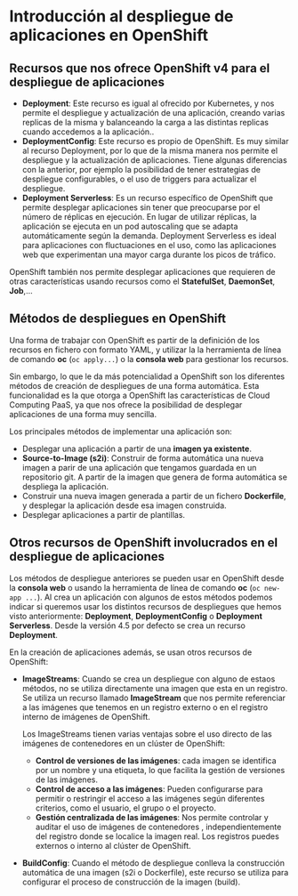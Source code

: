 # Introducción al despliegue de aplicaciones en OpenShift

## Recursos que nos ofrece OpenShift v4 para el despliegue de aplicaciones

* **Deployment**: Este recurso es igual al ofrecido por Kubernetes, y nos permite el despliegue y actualización de una aplicación, creando varias replicas de la misma y balanceando la carga a las distintas replicas cuando accedemos a la aplicación.. 
* **DeploymentConfig**: Este recurso es propio de OpenShift. Es muy similar al recurso Deployment, por lo que de la misma manera nos permite el despliegue y la actualización de aplicaciones. Tiene algunas diferencias con la anterior, por ejemplo la posibilidad de tener estrategias de despliegue configurables, o el uso de triggers para actualizar el despliegue.
* **Deployment Serverless**:  Es un recurso específico de OpenShift que permite desplegar aplicaciones sin tener que preocuparse por el número de réplicas en ejecución. En lugar de utilizar réplicas, la aplicación se ejecuta en un pod autoscaling que se adapta automáticamente según la demanda. Deployment Serverless es ideal para aplicaciones con fluctuaciones en el uso, como las aplicaciones web que experimentan una mayor carga durante los picos de tráfico.

OpenShift también nos permite desplegar aplicaciones que requieren de otras características usando recursos como el **StatefulSet**, **DaemonSet**, **Job**,...

## Métodos de despliegues en OpenShift

Una forma de trabajar con OpenShift es partir de la definición de los recursos en fichero con formato YAML, y utilizar la la herramienta de línea de comando **oc** (`oc apply...`) o la **consola web** para gestionar los recursos.

Sin embargo, lo que le da más potencialidad a OpenShift son los diferentes métodos de creación de despliegues de una forma automática. Esta funcionalidad es la que otorga a OpenShift las características de Cloud Computing PaaS, ya que nos ofrece la posibilidad de desplegar aplicaciones de una forma muy sencilla.

Los principales métodos de implementar una aplicación son:

* Desplegar una aplicación a partir de una **imagen ya existente**.
* **Source-to-Image (s2i)**: Construir de forma automática una nueva imagen a parir de una aplicación que tengamos guardada en un repositorio git. A partir de la imagen que genera de forma automática se despliega la aplicación. 
* Construir una nueva imagen generada a partir de un fichero **Dockerfile**, y desplegar la aplicación desde esa imagen construida.
* Desplegar aplicaciones a partir de plantillas.

## Otros recursos de OpenShift involucrados en el despliegue de aplicaciones

Los métodos de despliegue anteriores se pueden usar en OpenShift desde la **consola web** o usando la herramienta de línea de comando **oc** (`oc new-app ...`). Al crea un aplicación con algunos de estos métodos podemos indicar si queremos usar los distintos recursos de despliegues que hemos visto anteriormente: **Deployment**, **DeploymentConfig** o **Deployment Serverless**. Desde la versión 4.5 por defecto se crea un recurso **Deployment**.

En la creación de aplicaciones además, se usan otros recursos de OpenShift:

* **ImageStreams**: Cuando se crea un despliegue con alguno de estaos métodos, no se utiliza directamente una imagen que esta en un registro. Se utiliza un recurso llamado **ImageStream** que nos permite referenciar a las imágenes que tenemos en un registro externo o en el registro interno de imágenes de OpenShift. 

    Los ImageStreams tienen varias ventajas sobre el uso directo de las imágenes de contenedores en un clúster de OpenShift:

    * **Control de versiones de las imágenes**: cada imagen se identifica por un nombre y una etiqueta, lo que facilita la gestión de versiones de las imágenes.
    * **Control de acceso a las imágenes**: Pueden configurarse para permitir o restringir el acceso a las imágenes según diferentes criterios, como el usuario, el grupo o el proyecto.
    * **Gestión centralizada de las imágenes**: Nos permite controlar y auditar el uso de imágenes de contenedores , independientemente del registro donde se localice la imagen real. Los registros puedes externos o interno al clúster de OpenShift.

* **BuildConfig**: Cuando el método de despliegue conlleva la construcción automática de una imagen (s2i o Dockerfile), este recurso se utiliza para configurar el proceso de construcción de la imagen (build).

